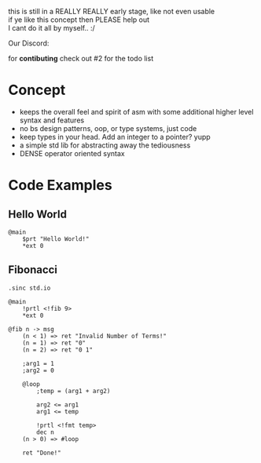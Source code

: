 this is still in a REALLY REALLY early stage, like not even usable  
if ye like this concept then PLEASE help out  
I cant do it all by myself.. :/  

Our Discord: 

for **contibuting** check out #2 for the todo list  

# Concept
- keeps the overall feel and spirit of asm with some additional higher level syntax and features 
- no bs design patterns, oop, or type systems, just code
- keep types in your head. Add an integer to a pointer? yupp
- a simple std lib for abstracting away the tediousness
- DENSE operator oriented syntax

# Code Examples

## Hello World
```
@main
    $prt "Hello World!"
    *ext 0
```

## Fibonacci
```
.sinc std.io

@main
    !prtl <!fib 9>
    *ext 0

@fib n -> msg
    (n < 1) => ret "Invalid Number of Terms!"
    (n = 1) => ret "0"
    (n = 2) => ret "0 1"

    ;arg1 = 1
    ;arg2 = 0

    @loop
        ;temp = (arg1 + arg2)

        arg2 <= arg1
        arg1 <= temp
        
        !prtl <!fmt temp> 
        dec n
    (n > 0) => #loop

    ret "Done!"
```
